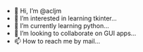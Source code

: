 - 👋 Hi, I’m @acljm
- 👀 I’m interested in learning tkinter...
- 🌱 I’m currently learning python...
- 💞️ I’m looking to collaborate on GUI apps...
- 📫 How to reach me by mail...

<!---
acljm/acljm is a ✨ special ✨ repository because its `README.md` (this file) appears on your GitHub profile.
You can click the Preview link to take a look at your changes.
--->
